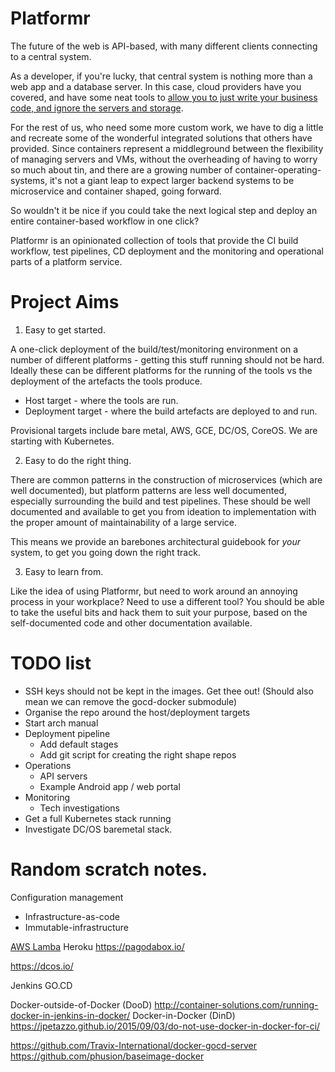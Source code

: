 # Platformr

The future of the web is API-based, with many different clients connecting to a central system.

As a developer, if you're lucky, that central system is nothing more than a web app and a database server. In this case, cloud providers have you covered, and have some neat tools to [allow you to just write your business code, and ignore the servers and storage](http://docs.aws.amazon.com/lambda/latest/dg/welcome.html).

For the rest of us, who need some more custom work, we have to dig a little and recreate some of the wonderful integrated solutions that others have provided. Since containers represent a middleground between the flexibility of managing servers and VMs, without the overheading of having to worry so much about tin, and there are a growing number of container-operating-systems, it's not a giant leap to expect larger backend systems to be microservice and container shaped, going forward.

So wouldn't it be nice if you could take the next logical step and deploy an entire container-based workflow in one click?

Platformr is an opinionated collection of tools that provide the CI build workflow, test pipelines, CD deployment and the monitoring and operational parts of a platform service.

# Project Aims

1. Easy to get started.

A one-click deployment of the build/test/monitoring environment on a number of different platforms - getting this stuff running should not be hard. Ideally these can be different platforms for the running of the tools vs the deployment of the artefacts the tools produce.

 * Host target - where the tools are run.
 * Deployment target - where the build artefacts are deployed to and run.

Provisional targets include bare metal, AWS, GCE, DC/OS, CoreOS. We are starting with Kubernetes.

2. Easy to do the right thing.

There are common patterns in the construction of microservices (which are well documented), but platform patterns are less well documented, especially surrounding the build and test pipelines. These should be well documented and available to get you from ideation to implementation with the proper amount of maintainability of a large service.

This means we provide an barebones architectural guidebook for *your* system, to get you going down the right track.

3. Easy to learn from.

Like the idea of using Platformr, but need to work around an annoying process in your workplace? Need to use a different tool? You should be able to take the useful bits and hack them to suit your purpose, based on the self-documented code and other documentation available.

# TODO list

 * SSH keys should not be kept in the images. Get thee out! (Should also mean we can remove the gocd-docker submodule)
 * Organise the repo around the host/deployment targets
 * Start arch manual
 * Deployment pipeline
    * Add default stages
    * Add git script for creating the right shape repos
 * Operations
    * API servers
    * Example Android app / web portal
 * Monitoring
    * Tech investigations
 * Get a full Kubernetes stack running
 * Investigate DC/OS baremetal stack.

# Random scratch notes.

Configuration management
 - Infrastructure-as-code
 - Immutable-infrastructure

[AWS Lamba](http://docs.aws.amazon.com/lambda/latest/dg/welcome.html)
Heroku
https://pagodabox.io/

https://dcos.io/

Jenkins
GO.CD

Docker-outside-of-Docker (DooD) http://container-solutions.com/running-docker-in-jenkins-in-docker/
Docker-in-Docker (DinD) https://jpetazzo.github.io/2015/09/03/do-not-use-docker-in-docker-for-ci/

https://github.com/Travix-International/docker-gocd-server
https://github.com/phusion/baseimage-docker